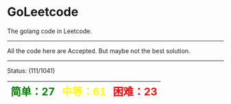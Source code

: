 # GoLeetcode
The golang code in Leetcode.

-----

All the code here are Accepted. But maybe not the best solution.

-----
Status: (111/1041)

| <font color=green size=5>简单：27</font> | <font color=yellow size=5>中等：61</font> | <font color=red size=5>困难：23</font> |
| ----------------------------------------|------------------------------------------|---------------------------------------|
